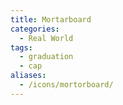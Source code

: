 ```yaml
---
title: Mortarboard
categories:
  - Real World
tags:
  - graduation
  - cap
aliases:
  - /icons/mortorboard/
---
```

